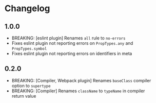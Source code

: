 # Changelog

## 1.0.0

- BREAKING: [eslint plugin] Renames `all` rule to `no-errors`
- Fixes eslint plugin not reporting errors on `PropTypes.any` and `PropTypes.symbol`
- Fixes eslint plugin not reporting errors on identifiers in meta

## 0.2.0

- BREAKING: [Compiler, Webpack plugin] Renames `baseClass` compiler option to `supertype`
- BREAKING: [Compiler] Renames `className` to `typeName` in compiler return value

